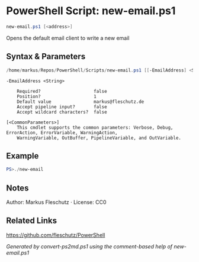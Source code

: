 # PowerShell Script: new-email.ps1
```powershell
new-email.ps1 [<address>]
```

Opens the default email client to write a new email

## Syntax & Parameters
```powershell
/home/markus/Repos/PowerShell/Scripts/new-email.ps1 [[-EmailAddress] <String>] [<CommonParameters>]
```

```
-EmailAddress <String>
    
    Required?                    false
    Position?                    1
    Default value                markus@fleschutz.de
    Accept pipeline input?       false
    Accept wildcard characters?  false
```

```
[<CommonParameters>]
    This cmdlet supports the common parameters: Verbose, Debug, ErrorAction, ErrorVariable, WarningAction, 
    WarningVariable, OutBuffer, PipelineVariable, and OutVariable.
```

## Example
```powershell
PS>./new-email
```


## Notes
Author: Markus Fleschutz · License: CC0

## Related Links
https://github.com/fleschutz/PowerShell

*Generated by convert-ps2md.ps1 using the comment-based help of new-email.ps1*

